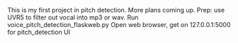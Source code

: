 This is my first project in pitch detection. More plans coming up.
Prep: use UVR5 to filter out vocal into mp3 or wav.
Run voice_pitch_detection_flaskweb.py
Open web browser, get on 127.0.0.1:5000 for pitch_detection UI
